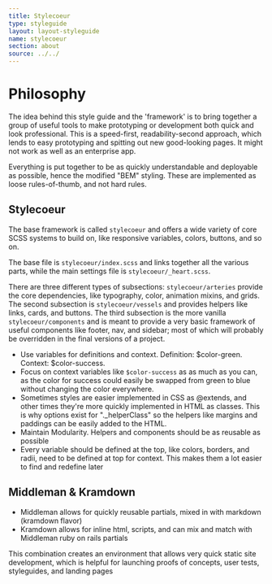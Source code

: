 ```yaml
---
title: Stylecoeur
type: styleguide
layout: layout-styleguide
name: stylecoeur
section: about
source: ../../
---
```


<main markdown="1">

# Philosophy

The idea behind this style guide and the 'framework' is to bring together a group of useful tools to make prototyping or development both quick and look professional. This is a speed-first, readability-second approach, which lends to easy prototyping and spitting out new good-looking pages. It might not work as well as an enterprise app.

Everything is put together to be as quickly understandable and deployable as possible, hence the modified "BEM" styling. These are implemented as loose rules-of-thumb, and not hard rules.

## Stylecoeur

The base framework is called `stylecoeur` and offers a wide variety of core SCSS systems to build on, like responsive variables, colors, buttons, and so on.

The base file is `stylecoeur/index.scss` and links together all the various parts, while the main settings file is `stylecoeur/_heart.scss`.

There are three different types of subsections: `stylecoeur/arteries` provide the core dependencies, like typography, color, animation mixins, and grids. The second subsection is `stylecoeur/vessels` and provides helpers like links, cards, and buttons. The third subsection is the more vanilla `stylecoeur/components` and is meant to provide a very basic framework of useful components like footer, nav, and sidebar; most of which will probably be overridden in the final versions of a project.

- Use variables for definitions and context. Definition: $color-green. Context: $color-success.
- Focus on context variables like `$color-success` as as much as you can, as the color for success could easily be swapped from green to blue without changing the color everywhere.
- Sometimes styles are easier implemented in CSS as @extends, and other times they're more quickly implemented in HTML as classes. This is why options exist for "._helperClass" so the helpers like margins and paddings can be easily added to the HTML.
- Maintain Modularity. Helpers and components should be as reusable as possible
- Every variable should be defined at the top, like colors, borders, and radii, need to be defined at top for context. This makes them a lot easier to find and redefine later


## Middleman & Kramdown

- Middleman allows for quickly reusable partials, mixed in with markdown (kramdown flavor)
- Kramdown allows for inline html, scripts, and can mix and match with Middleman ruby on rails partials

This combination creates an environment that allows very quick static site development, which is helpful for launching proofs of concepts, user tests, styleguides, and landing pages


</main>


